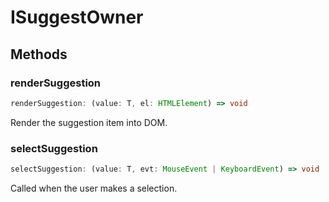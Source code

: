 # ISuggestOwner

## Methods

### renderSuggestion

```ts
renderSuggestion: (value: T, el: HTMLElement) => void
```

Render the suggestion item into DOM.

### selectSuggestion

```ts
selectSuggestion: (value: T, evt: MouseEvent | KeyboardEvent) => void
```

Called when the user makes a selection.
